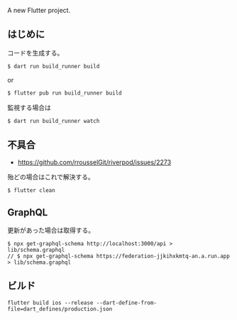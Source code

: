 A new Flutter project.

## はじめに

コードを生成する。

```bash
$ dart run build_runner build
```

or

```bash
$ flutter pub run build_runner build
```

監視する場合は

```bash
$ dart run build_runner watch
```

## 不具合

- https://github.com/rrousselGit/riverpod/issues/2273

殆どの場合はこれで解決する。

```
$ flutter clean
```

## GraphQL

更新があった場合は取得する。

```
$ npx get-graphql-schema http://localhost:3000/api > lib/schema.graphql
// $ npx get-graphql-schema https://federation-jjkihxkmtq-an.a.run.app > lib/schema.graphql
```

## ビルド

```
flutter build ios --release --dart-define-from-file=dart_defines/production.json
```
